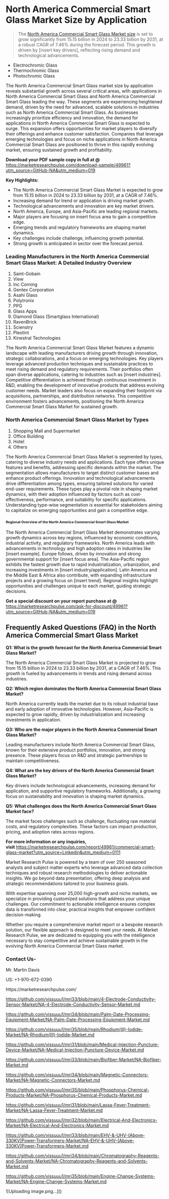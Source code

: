 <h1>North America Commercial Smart Glass Market&nbsp;Size by Application</h1><blockquote><p>The <a href="https://marketresearchpulse.com/download-sample/49961?utm_source=GitHub-NA&amp;utm_medium=019">North America Commercial Smart Glass Market size</a> is set to grow significantly from 15.15 billion in 2024 to 23.33 billion by 2031, at a robust CAGR of 7.46% during the forecast period. This growth is driven by [insert key drivers], reflecting rising demand and technological advancements.</p></blockquote><ul><li>Electrochromic Glass<li> Thermochromic Glass<li> Photochromic Glass</li></ul><p>The North America Commercial Smart Glass market size by application reveals substantial growth across several critical areas, with applications in North America Commercial Smart Glass and North America Commercial Smart Glass leading the way. These segments are experiencing heightened demand, driven by the need for advanced, scalable solutions in industries such as North America Commercial Smart Glass. As businesses increasingly prioritize efficiency and innovation, the demand for applications in North America Commercial Smart Glass is expected to surge. This expansion offers opportunities for market players to diversify their offerings and enhance customer satisfaction. Companies that leverage emerging technologies and focus on niche applications in North America Commercial Smart Glass are positioned to thrive in this rapidly evolving market, ensuring sustained growth and profitability.</p><p><strong>Download your PDF sample copy in full at @ </strong><a href="https://marketresearchpulse.com/download-sample/49961?utm_source=GitHub-NA&amp;utm_medium=019">https://marketresearchpulse.com/download-sample/49961?utm_source=GitHub-NA&amp;utm_medium=019</a></p><p><strong>Key Highlights: </strong></p><ul><li>The North America Commercial Smart Glass Market is expected to grow from 15.15 billion in 2024 to 23.33 billion by 2031, at a CAGR of 7.46%.</li><li>Increasing demand for trend or application is driving market growth.</li><li>Technological advancements and innovation are key market drivers.</li><li>North America, Europe, and Asia-Pacific are leading regional markets.</li><li>Major players are focusing on insert focus area to gain a competitive edge.</li><li>Emerging trends and regulatory frameworks are shaping market dynamics.</li><li>Key challenges include challenge, influencing growth potential.</li><li>Strong growth is anticipated in sector over the forecast period.</li></ul><h3>Leading Manufacturers in the North America Commercial Smart Glass Market: A Detailed Industry Overview</h3><ol><li>Saint-Gobain</li><li>View</li><li>Inc Corning</li><li>Gentex Corporation</li><li>Asahi Glass</li><li>Polytronix</li><li>PPG</li><li>Glass Apps</li><li>Diamond Glass (Smartglass International)</li><li>RavenBrick</li><li>Scienstry</li><li>Pleotint</li><li>Kinestral Technologies</li></ol><div class="flex max-w-full flex-col flex-grow"><div class="min-h-8 text-message flex w-full flex-col items-end gap-2 whitespace-normal break-words [.text-message+&amp;]:mt-5" dir="auto" data-message-author-role="assistant" data-message-id="fd8432e4-4910-450d-b182-61b7bfb0a01f" data-message-model-slug="gpt-4o"><div class="flex w-full flex-col gap-1 empty:hidden first:pt-[3px]"><div class="markdown prose w-full break-words dark:prose-invert light"><p>The North America Commercial Smart Glass Market features a dynamic landscape with leading manufacturers driving growth through innovation, strategic collaborations, and a focus on emerging technologies. Key players leverage advanced production techniques and sustainable practices to meet rising demand and regulatory requirements. Their portfolios often span diverse applications, catering to industries such as [insert industries]. Competitive differentiation is achieved through continuous investment in R&amp;D, enabling the development of innovative products that address evolving customer needs. Market leaders also focus on expanding their footprint via acquisitions, partnerships, and distribution networks. This competitive environment fosters advancements, positioning the North America Commercial Smart Glass Market for sustained growth.</p></div></div></div></div><h3>North America Commercial Smart Glass Market by Types</h3><ol><li>Shopping Mall and Supermarket<li> Office Building<li> Hotel<li> Others</li></ol><div class="flex max-w-full flex-col flex-grow"><div class="min-h-8 text-message flex w-full flex-col items-end gap-2 whitespace-normal break-words [.text-message+&amp;]:mt-5" dir="auto" data-message-author-role="assistant" data-message-id="084470be-0bb7-4664-bddf-5156b4f41249" data-message-model-slug="gpt-4o-mini"><div class="flex w-full flex-col gap-1 empty:hidden first:pt-[3px]"><div class="markdown prose w-full break-words dark:prose-invert light"><p>The North America Commercial Smart Glass Market is segmented by types, catering to diverse industry needs and applications. Each type offers unique features and benefits, addressing specific demands within the market. The segmentation allows manufacturers to target distinct customer bases and enhance product offerings. Innovation and technological advancements drive differentiation among types, ensuring tailored solutions for varied end-user requirements. These types play a pivotal role in shaping market dynamics, with their adoption influenced by factors such as cost-effectiveness, performance, and suitability for specific applications. Understanding type-wise segmentation is essential for stakeholders aiming to capitalize on emerging opportunities and gain a competitive edge.</p></div></div></div></div><h3><span style="font-size: 11px;">Regional Overview of the North America Commercial Smart Glass Market</span></h3><div class="flex max-w-full flex-col flex-grow"><div class="min-h-8 text-message flex w-full flex-col items-end gap-2 whitespace-normal break-words [.text-message+&amp;]:mt-5" dir="auto" data-message-author-role="assistant" data-message-id="e9038762-ce64-4e30-91c9-9bd413514231" data-message-model-slug="gpt-4o-mini"><div class="flex w-full flex-col gap-1 empty:hidden first:pt-[3px]"><div class="markdown prose w-full break-words dark:prose-invert light"><p>The North America Commercial Smart Glass Market demonstrates varying growth dynamics across key regions, influenced by economic conditions, industrial activity, and regulatory frameworks. North America leads with advancements in technology and high adoption rates in industries like [insert example]. Europe follows, driven by innovation and strong governmental support for [insert focus area]. The Asia-Pacific region exhibits the fastest growth due to rapid industrialization, urbanization, and increasing investments in [insert industry/application]. Latin America and the Middle East &amp; Africa also contribute, with expanding infrastructure projects and a growing focus on [insert trend]. Regional insights highlight opportunities and challenges unique to each market, guiding strategic decisions.</p></div></div></div></div><p><strong>Get a special discount on your report purchase at @ </strong><a href="https://marketresearchpulse.com/ask-for-discount/49961?utm_source=GitHub-NA&amp;utm_medium=019">https://marketresearchpulse.com/ask-for-discount/49961?utm_source=GitHub-NA&amp;utm_medium=019</a></p><h2>Frequently Asked Questions (FAQ) in the North America Commercial Smart Glass Market</h2><p><strong>Q1: What is the growth forecast for the North America Commercial Smart Glass Market?</strong></p><p>The North America Commercial Smart Glass Market is projected to grow from 15.15 billion in 2024 to 23.33 billion by 2031, at a CAGR of 7.46%. This growth is fueled by advancements in trends and rising demand across industries.</p><p><strong>Q2: Which region dominates the North America Commercial Smart Glass Market?</strong></p><p>North America currently leads the market due to its robust industrial base and early adoption of innovative technologies. However, Asia-Pacific is expected to grow rapidly, driven by industrialization and increasing investments in application.</p><p><strong>Q3: Who are the major players in the North America Commercial Smart Glass Market?</strong></p><p>Leading manufacturers include North America Commercial Smart Glass, known for their extensive product portfolios, innovation, and strong presence. These players focus on R&amp;D and strategic partnerships to maintain competitiveness.</p><p><strong>Q4: What are the key drivers of the North America Commercial Smart Glass Market?</strong></p><p>Key drivers include technological advancements, increasing demand for application, and supportive regulatory frameworks. Additionally, a growing focus on sustainability and innovation is shaping market dynamics.</p><p><strong>Q5: What challenges does the North America Commercial Smart Glass Market face?</strong></p><p>The market faces challenges such as challenge, fluctuating raw material costs, and regulatory complexities. These factors can impact production, pricing, and adoption rates across regions.</p><p><strong>For more information or any inquiries, visit&nbsp;</strong><a href="https://marketresearchpulse.com/report/49961/commercial-smart-glass-market?utm_source=Linkedin&utm_medium=0111">https://marketresearchpulse.com/report/49961/commercial-smart-glass-market?utm_source=Linkedin&utm_medium=0111</a></p><p>Market Research Pulse is powered by a team of over 250 seasoned analysts and subject matter experts who leverage advanced data collection techniques and robust research methodologies to deliver actionable insights. We go beyond data presentation, offering deep analysis and strategic recommendations tailored to your business goals.</p><p>With expertise spanning over 25,000 high-growth and niche markets, we specialize in providing customized solutions that address your unique challenges. Our commitment to actionable intelligence ensures complex data is transformed into clear, practical insights that empower confident decision-making.</p><p>Whether you require a comprehensive market report or a bespoke research solution, our flexible approach is designed to meet your needs. At Market Research Pulse, we are dedicated to equipping you with the intelligence necessary to stay competitive and achieve sustainable growth in the evolving North America Commercial Smart Glass market.</p><h3><strong>Contact Us-</strong></h3><p>Mr. Martin Davis</p><p>US: +1-970-672-0390</p><p>https://marketresearchpulse.com/</p><p><a href="https://github.com/vissuuu1/mri33/blob/main/4-Electrode-Conductivity-Sensor-Market/NA-4-Electrode-Conductivity-Sensor-Market.md">https://github.com/vissuuu1/mri33/blob/main/4-Electrode-Conductivity-Sensor-Market/NA-4-Electrode-Conductivity-Sensor-Market.md</a></p><p><a href="https://github.com/vissuuu1/mri34/blob/main/Palm-Date-Processing-Equipment-Market/NA-Palm-Date-Processing-Equipment-Market.md">https://github.com/vissuuu1/mri34/blob/main/Palm-Date-Processing-Equipment-Market/NA-Palm-Date-Processing-Equipment-Market.md</a></p><p><a href="https://github.com/vissuuu1/mri35/blob/main/Rhodium(III)-Iodide-Market/NA-Rhodium(III)-Iodide-Market.md">https://github.com/vissuuu1/mri35/blob/main/Rhodium(III)-Iodide-Market/NA-Rhodium(III)-Iodide-Market.md</a></p><p><a href="https://github.com/vissuuu1/mri31/blob/main/Medical-Injection-Puncture-Device-Market/NA-Medical-Injection-Puncture-Device-Market.md">https://github.com/vissuuu1/mri31/blob/main/Medical-Injection-Puncture-Device-Market/NA-Medical-Injection-Puncture-Device-Market.md</a></p><p><a href="https://github.com/vissuuu1/mri33/blob/main/Biofiber-Market/NA-Biofiber-Market.md">https://github.com/vissuuu1/mri33/blob/main/Biofiber-Market/NA-Biofiber-Market.md</a></p><p><a href="https://github.com/vissuuu1/mri34/blob/main/Magnetic-Connectors-Market/NA-Magnetic-Connectors-Market.md">https://github.com/vissuuu1/mri34/blob/main/Magnetic-Connectors-Market/NA-Magnetic-Connectors-Market.md</a></p><p><a href="https://github.com/vissuuu1/mri35/blob/main/Phosphorus-Chemical-Products-Market/NA-Phosphorus-Chemical-Products-Market.md">https://github.com/vissuuu1/mri35/blob/main/Phosphorus-Chemical-Products-Market/NA-Phosphorus-Chemical-Products-Market.md</a></p><p><a href="https://github.com/vissuuu1/mri31/blob/main/Lassa-Fever-Treatment-Market/NA-Lassa-Fever-Treatment-Market.md">https://github.com/vissuuu1/mri31/blob/main/Lassa-Fever-Treatment-Market/NA-Lassa-Fever-Treatment-Market.md</a></p><p><a href="https://github.com/vissuuu1/mri32/blob/main/Electrical-And-Electronics-Market/NA-Electrical-And-Electronics-Market.md">https://github.com/vissuuu1/mri32/blob/main/Electrical-And-Electronics-Market/NA-Electrical-And-Electronics-Market.md</a></p><p><a href="https://github.com/vissuuu1/mri33/blob/main/EHV-&-UHV-(Above-330KV)Power-Transformers-Market/NA-EHV-&-UHV-(Above-330KV)Power-Transformers-Market.md">https://github.com/vissuuu1/mri33/blob/main/EHV-&-UHV-(Above-330KV)Power-Transformers-Market/NA-EHV-&-UHV-(Above-330KV)Power-Transformers-Market.md</a></p><p><a href="https://github.com/vissuuu1/mri34/blob/main/Chromatography-Reagents-and-Solvents-Market/NA-Chromatography-Reagents-and-Solvents-Market.md">https://github.com/vissuuu1/mri34/blob/main/Chromatography-Reagents-and-Solvents-Market/NA-Chromatography-Reagents-and-Solvents-Market.md</a></p><p><a href="https://github.com/vissuuu1/mri35/blob/main/Engine-Change-Systems-Market/NA-Engine-Change-Systems-Market.md">https://github.com/vissuuu1/mri35/blob/main/Engine-Change-Systems-Market/NA-Engine-Change-Systems-Market.md</a></p>
![Uploading image.png…]()
